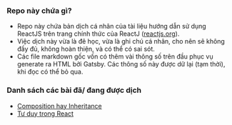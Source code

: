 ### Repo này chứa gì?

- Repo này chứa bản dịch cá nhân của tài liệu hướng dẫn sử dụng ReactJS trên trang chính thức của ReactJ ([reactjs.org](https://reactjs.org/)).
- Việc dịch này vừa là đê học, vừa là ghi chú cá nhân, cho nên sẽ không đầy đủ, không hoàn thiện, và có thể có sai sót. 
- Các file markdown gốc vốn có thêm vài thông số trên đầu phục vụ generate ra HTML bởi Gatsby. Các thông số này được dữ lại (tạm thời), khi đọc có thể bỏ qua.

### Danh sách các bài đã/ đang được dịch

- [Composition hay Inheritance](https://github.com/freeCodeCamp-Hanoi/react-docs-vietnamese/blob/master/content/docs/composition-vs-inheritance.md)
- [Tư duy trong React](https://github.com/freeCodeCamp-Hanoi/react-docs-vietnamese/blob/master/content/docs/thinking-in-react.md)